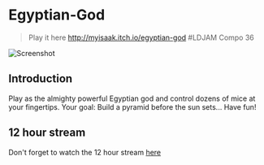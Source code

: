 # Egyptian-God

> Play it here http://myisaak.itch.io/egyptian-god #LDJAM Compo 36

![Screenshot](https://i.gyazo.com/6e202a50eb904eb02178852218531f9d.gif)

## Introduction

Play as the almighty powerful Egyptian god and control dozens of mice at your fingertips. Your goal: Build a pyramid before the sun sets... Have fun!

## 12 hour stream

Don't forget to watch the 12 hour stream [here](https://www.livecoding.tv/myisaak/videos/9mx3d-ldjam-with-unity-ancient-technology-5)
